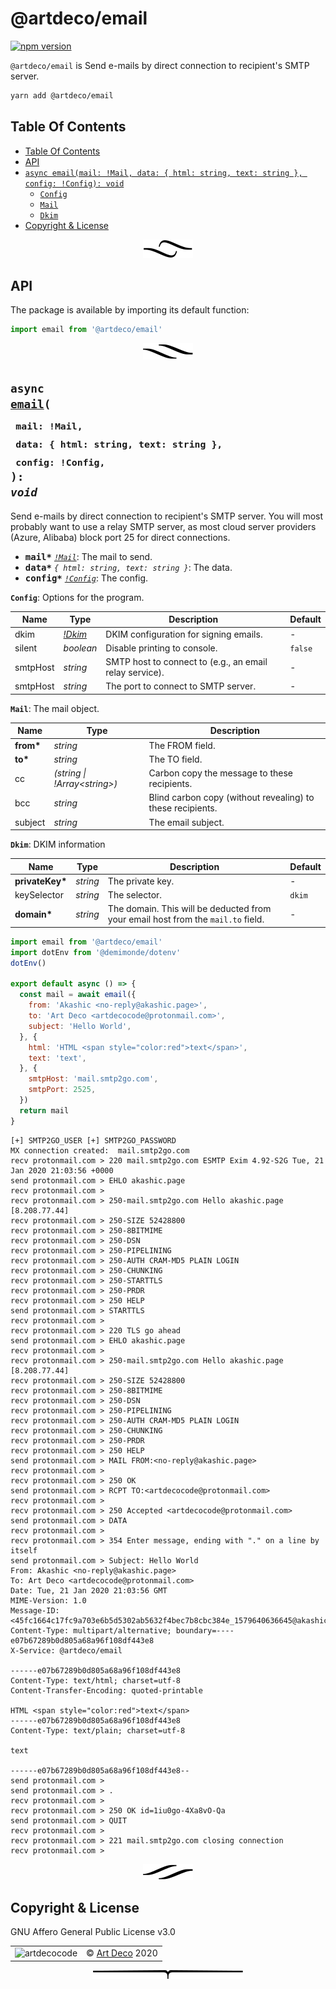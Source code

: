 # @artdeco/email

[![npm version](https://badge.fury.io/js/%40artdeco%2Femail.svg)](https://www.npmjs.com/package/@artdeco/email)

`@artdeco/email` is Send e-mails by direct connection to recipient's SMTP server.

```sh
yarn add @artdeco/email
```

## Table Of Contents

- [Table Of Contents](#table-of-contents)
- [API](#api)
- [`async email(mail: !Mail, data: { html: string, text: string }, config: !Config): void`](#async-emailmail-maildata--html-string-text-string-config-config-void)
  * [`Config`](#type-config)
  * [`Mail`](#type-mail)
  * [`Dkim`](#type-dkim)
- [Copyright & License](#copyright--license)

<p align="center"><a href="#table-of-contents">
  <img src="/.documentary/section-breaks/0.svg?sanitize=true">
</a></p>

## API

The package is available by importing its default function:

```js
import email from '@artdeco/email'
```

<p align="center"><a href="#table-of-contents">
  <img src="/.documentary/section-breaks/1.svg?sanitize=true">
</a></p>

## <code>async <ins>email</ins>(</code><sub><br/>&nbsp;&nbsp;`mail: !Mail,`<br/>&nbsp;&nbsp;`data: { html: string, text: string },`<br/>&nbsp;&nbsp;`config: !Config,`<br/></sub><code>): <i>void</i></code>
Send e-mails by direct connection to recipient's SMTP server.
You will most probably want to use a relay SMTP server, as most cloud server providers (Azure, Alibaba) block port 25 for direct connections.

 - <kbd><strong>mail*</strong></kbd> <em><code><a href="#type-mail" title="The mail object.">!Mail</a></code></em>: The mail to send.
 - <kbd><strong>data*</strong></kbd> <em>`{ html: string, text: string }`</em>: The data.
 - <kbd><strong>config*</strong></kbd> <em><code><a href="#type-config" title="Options for the program.">!Config</a></code></em>: The config.

__<a name="type-config">`Config`</a>__: Options for the program.


|   Name   |                               Type                               |                       Description                       | Default |
| -------- | ---------------------------------------------------------------- | ------------------------------------------------------- | ------- |
| dkim     | <em><a href="#type-dkim" title="DKIM information">!Dkim</a></em> | DKIM configuration for signing emails.                  | -       |
| silent   | <em>boolean</em>                                                 | Disable printing to console.                            | `false` |
| smtpHost | <em>string</em>                                                  | SMTP host to connect to (e.g., an email relay service). | -       |
| smtpHost | <em>string</em>                                                  | The port to connect to SMTP server.                     | -       |


__<a name="type-mail">`Mail`</a>__: The mail object.


|   Name    |                   Type                    |                        Description                         |
| --------- | ----------------------------------------- | ---------------------------------------------------------- |
| __from*__ | <em>string</em>                           | The FROM field.                                            |
| __to*__   | <em>string</em>                           | The TO field.                                              |
| cc        | <em>(string \| !Array&lt;string&gt;)</em> | Carbon copy the message to these recipients.               |
| bcc       | <em>string</em>                           | Blind carbon copy (without revealing) to these recipients. |
| subject   | <em>string</em>                           | The email subject.                                         |


__<a name="type-dkim">`Dkim`</a>__: DKIM information


|      Name       |      Type       |                                   Description                                    | Default |
| --------------- | --------------- | -------------------------------------------------------------------------------- | ------- |
| __privateKey*__ | <em>string</em> | The private key.                                                                 | -       |
| keySelector     | <em>string</em> | The selector.                                                                    | `dkim`  |
| __domain*__     | <em>string</em> | The domain. This will be deducted from your email host from the `mail.to` field. | -       |

```js
import email from '@artdeco/email'
import dotEnv from '@demimonde/dotenv'
dotEnv()

export default async () => {
  const mail = await email({
    from: 'Akashic <no-reply@akashic.page>',
    to: 'Art Deco <artdecocode@protonmail.com>',
    subject: 'Hello World',
  }, {
    html: 'HTML <span style="color:red">text</span>',
    text: 'text',
  }, {
    smtpHost: 'mail.smtp2go.com',
    smtpPort: 2525,
  })
  return mail
}
```
```
[+] SMTP2GO_USER [+] SMTP2GO_PASSWORD 
MX connection created:  mail.smtp2go.com
recv protonmail.com > 220 mail.smtp2go.com ESMTP Exim 4.92-S2G Tue, 21 Jan 2020 21:03:56 +0000
send protonmail.com > EHLO akashic.page
recv protonmail.com > 
recv protonmail.com > 250-mail.smtp2go.com Hello akashic.page [8.208.77.44]
recv protonmail.com > 250-SIZE 52428800
recv protonmail.com > 250-8BITMIME
recv protonmail.com > 250-DSN
recv protonmail.com > 250-PIPELINING
recv protonmail.com > 250-AUTH CRAM-MD5 PLAIN LOGIN
recv protonmail.com > 250-CHUNKING
recv protonmail.com > 250-STARTTLS
recv protonmail.com > 250-PRDR
recv protonmail.com > 250 HELP
send protonmail.com > STARTTLS
recv protonmail.com > 
recv protonmail.com > 220 TLS go ahead
send protonmail.com > EHLO akashic.page
recv protonmail.com > 
recv protonmail.com > 250-mail.smtp2go.com Hello akashic.page [8.208.77.44]
recv protonmail.com > 250-SIZE 52428800
recv protonmail.com > 250-8BITMIME
recv protonmail.com > 250-DSN
recv protonmail.com > 250-PIPELINING
recv protonmail.com > 250-AUTH CRAM-MD5 PLAIN LOGIN
recv protonmail.com > 250-CHUNKING
recv protonmail.com > 250-PRDR
recv protonmail.com > 250 HELP
send protonmail.com > MAIL FROM:<no-reply@akashic.page>
recv protonmail.com > 
recv protonmail.com > 250 OK
send protonmail.com > RCPT TO:<artdecocode@protonmail.com>
recv protonmail.com > 
recv protonmail.com > 250 Accepted <artdecocode@protonmail.com>
send protonmail.com > DATA
recv protonmail.com > 
recv protonmail.com > 354 Enter message, ending with "." on a line by itself
send protonmail.com > Subject: Hello World
From: Akashic <no-reply@akashic.page>
To: Art Deco <artdecocode@protonmail.com>
Date: Tue, 21 Jan 2020 21:03:56 GMT
MIME-Version: 1.0
Message-ID: <45fc1664c17fc9a703e6b5d5302ab5632f4bec7b8cbc384e_1579640636645@akashic.page>
Content-Type: multipart/alternative; boundary=----e07b67289b0d805a68a96f108df443e8
X-Service: @artdeco/email

------e07b67289b0d805a68a96f108df443e8
Content-Type: text/html; charset=utf-8
Content-Transfer-Encoding: quoted-printable

HTML <span style="color:red">text</span>
------e07b67289b0d805a68a96f108df443e8
Content-Type: text/plain; charset=utf-8

text

------e07b67289b0d805a68a96f108df443e8--
send protonmail.com > 
send protonmail.com > .
recv protonmail.com > 
recv protonmail.com > 250 OK id=1iu0go-4Xa8vO-Qa
send protonmail.com > QUIT
recv protonmail.com > 
recv protonmail.com > 221 mail.smtp2go.com closing connection
recv protonmail.com >
```

<p align="center"><a href="#table-of-contents">
  <img src="/.documentary/section-breaks/2.svg?sanitize=true">
</a></p>

## Copyright & License

GNU Affero General Public License v3.0

<table>
  <tr>
    <td><img src="https://avatars3.githubusercontent.com/u/38815725?v=4&amp;s=100" alt="artdecocode"></td>
    <td>© <a href="https://www.artd.eco">Art Deco</a> 2020</td>
  </tr>
</table>

<p align="center"><a href="#table-of-contents">
  <img src="/.documentary/section-breaks/-1.svg?sanitize=true">
</a></p>